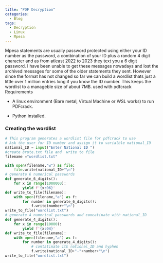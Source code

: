 ```yaml
---
title: "PDF Decryption"
categories:
  - Blog
tags:
  - Decryption
  - Linux
  - Mpesa
---
```

Mpesa statements are usually password protected using either your ID number as the password, a combination of your ID plus a random 4 digit character and as from atleast 2022 to 2023 they text you a 6 digit password. I have been unable to get these messages nowadays and lost the archived messages for some of the older statements they sent. However since the format has not changed so far we can build a wordlist thats just a little over 1 million entries long if you know the ID number. This keeps the wordlist to a manageble size of about 7MB.
used with pdfcrack
Requirements

- A linux environment (Bare metal, Virtual Machine or WSL works) to run PDFcrack.

- Python installed.

### Creating the wordlist

```python
# This program generates a wordlist file for pdfcrack to use 
# Ask the user for ID number and assign it to varialble national_ID
national_ID = input("Enter National ID ")
#create brute.txt file and  write to file 
filename ="wordlist.txt"

with open(filename,"w") as file:
    file.write(national_ID+"\n")
# generate 6 numerical passwords
def generate_6_digits():
    for x in range(1000000):
        yield f'{x:06}'
def write_to_file(filename):
    with open(filename,"a") as f:
        for number in generate_6_digits():
            f.write(number+"\n")
write_to_file("wordlist.txt")
# generate 4 numerical passwords and concatinate with national_ID
def generate_4_digits():
    for x in range(10000):
        yield f'{x:04}'
def write_to_file(filename):
    with open(filename,"a") as f:
        for number in generate_4_digits():
            # contatinate ith national_ID and hyphen
            f.write(national_ID+"-"+number+"\n")
write_to_file("wordlist.txt")


```
